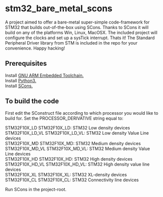 # stm32_bare_metal_scons
A project aimed to offer a bare-metal super-simple code-framework for STM32 that builds out-of-the-box using SCons. Thanks to SCons it will build on any of the platforms Win, Linux, MacOSX. The included project will configure the clocks and set up a sysTick interrupt. Thats it! The Standard Peripheral Driver library from STM is included in the repo for your convenience. Happy hacking!

## Prerequisites
Install [GNU ARM Embedded Toolchain.](https://developer.arm.com/tools-and-software/open-source-software/developer-tools/gnu-toolchain/gnu-rm)  
Install [Python3.](https://www.python.org)  
Install [SCons.](https://www.scons.org)  

## To build the code  
First edit the SConstruct file according to which processor you would like to build for. Set the PROCESSOR_DERIVATIVE string equal to:    

 STM32F10X_LD     STM32F10X_LD: STM32 Low density devices  
 STM32F10X_LD_VL  STM32F10X_LD_VL: STM32 Low density Value Line devices  
 STM32F10X_MD     STM32F10X_MD: STM32 Medium density devices  
 STM32F10X_MD_VL  STM32F10X_MD_VL: STM32 Medium density Value Line devices  
 STM32F10X_HD     STM32F10X_HD: STM32 High density devices  
 STM32F10X_HD_VL  STM32F10X_HD_VL: STM32 High density value line devices  
 STM32F10X_XL     STM32F10X_XL: STM32 XL-density devices  
 STM32F10X_CL     STM32F10X_CL: STM32 Connectivity line devices  

Run SCons in the project-root.